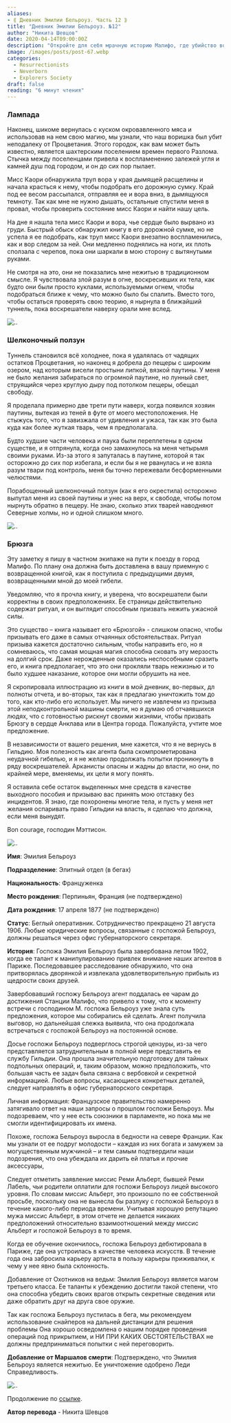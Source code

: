 ```yaml
---
aliases: 
- ⟪ Дневник Эмилии Бельроуз. Часть 12 ⟫
title: "Дневник Эмилии Бельроуз. №12"
author: "Никита Шевцов"
date: 2020-04-14T09:00:00Z
description: "Откройте для себя мрачную историю Малифо, где убийство вора в шахтерском поселении Процветания приводит к коварному путешествию по дымящимся глубинам. Следуйте за главным героем, пока он путешествует по опасной сети паутины и монстров, чтобы раскрыть правду. | мистический рассказ"
image: /images/posts/post-67.webp
categories: 
  - Resurrectionists
  - Neverborn
  - Explorers Society
draft: false
reading: "6 минут чтения"
---
```


### Лампада

Наконец, шикоме вернулась с куском окровавленного мяса и использовав на нем свою магию, мы узнали, что наш воришка был убит неподалеку от Процветания. Этого городок, как вам может быть известно, является шахтерским поселением времен первого Разлома. Стычка между поселенцами привела к воспламенению залежей угля и камней душ под городом, и он до сих пор пылает.

Мисс Каори обнаружила труп вора у края дымящей расщелины и начала красться к нему, чтобы подобрать его дорожную сумку. Край под ее весом рассыпался, отправляя ее и вора вниз, в дымящуюся темноту. Так как мне не нужно дышать, остальные спустили меня в провал, чтобы проверить состояние мисс Каори и найти нашу цель.

На дне я нашла тела мисс Каори и вора, чье сердце было вырвано из груди. Быстрый обыск обнаружил книгу в его дорожной сумке, но не успела я ее подобрать, как труп мисс Каори внезапно воспламенились, как и вор следом за ней. Они медленно поднялись на ноги, их плоть сползала с черепов, пока они шаркали в мою сторону с вытянутыми руками.

Не смотря на это, они не показались мне нежитью в традиционном смысле. Я чувствовала злой разум в огне, воскресивших их тела, как будто они были просто куклами, используемыми огнем, чтобы подобраться ближе к чему, что можно было бы спалить. Вместо того, чтобы остаться проверять свою теорию, я нырнула в ближайший туннель, пока воскрешатели наверху орали мне вслед.

![..](/images/posts/post-68_img1.webp)


### Шелконочный ползун

Туннель становился всё холоднее, пока я удалялась от чадящих остатков Процветания, но наконец я добрела до пещеры с широким озером, над которым висели простыни липкой, вязкой паутины. У меня не было желания забираться по огромной паутине, но лунный свет, струящийся через круглую дыру под потолком пещеры, обещал свободу.

Я проделала примерно две трети пути наверх, когда появился хозяин паутины, вытекая из теней в футе от моего местоположения. Не стыжусь того, что я завизжала от удивления и ужаса, так как это была куда как более жуткая тварь, чем я предполагала.

Будто худшие части человека и паука были переплетены в одном существе, и я отпрянула, когда оно замахнулось на меня четырьмя своими руками. Из-за этого я запуталась в паутине, которой я так осторожно до сих пор избегала, и если бы я не рванулась и не взяла разум твари под контроль, меня бы точно пережевали бесформенными челюстями.

Порабощенный шелконочный ползун (как я его окрестила) осторожно выпутал меня из своей паутины и унес на верх, к свободе, чтобы потом нырнуть обратно в пещеру. Не знаю, сколько этих тварей наводняют Северные холмы, но и одной слишком много.

![..](/images/posts/post-68_img2.webp)


### Брюзга

Эту заметку я пишу в частном экипаже на пути к поезду в город Малифо. По плану она должна быть доставлена в вашу приемную с возвращенной книгой, как я поступила с предыдущими двумя, возвращенными мной до моей гибели.

Уведомляю, что я прочла книгу, и уверена, что воскрешатели были корректны в своих предположениях. Ее страницы действительно содержат ритуал, и он выглядит способным призвать нежить ужасной силы.

Это существо – книга называет его «Брюзгой» - слишком опасно, чтобы призывать его даже в самых отчаянных обстоятельствах. Ритуал призыва кажется достаточно сильным, чтобы направить его, но я сомневаюсь, что самая мощная магия способна сковать эту мерзость на долгий срок. Даже нерожденные оказались неспособными сразить его, и книга предполагает, что это они прокляли тварь нежизнью и то было худшее наказание, которое они могли обрушить на нее.

Я скропировала иллюстрацию из книги в мой дневник, во-первых, дл полноты отчета, и во-вторых, так как я предлагаю уничтожить том до того, как кто-либо его использует. Мы ничего не извлечем из призыва этой неподконтрольной машины смерти, но я думаю об отчаявшихся людях, что с готовностью рискнут своими жизнями, чтобы призвать Брюзгу в сердце Анклава или в Центра города. Пожалуйста, учтите мое предложение.

В независимости от вашего решения, мне кажется, что я не вернусь в Гильдию. Моя полезность как агента была скомпрометирована неудачной гибелью, и я не желаю продолжать попытки проникнуть в ряду воскрешателей. Арканисты опасны и жадны до власти, но они, по крайней мере, вменяемы, их цели я могу понять.

Я оставила себе остаток выделенных мне средств в качестве выходного пособия и призываю вас принять мою отставку без инцидентов. Я знаю, где похоронены многие тела, и пусть у меня нет желания оспаривать право Гильдии на власть, я сделаю что должна, если меня вынудят.

Bon courage, господин Мэттисон.

![..](/images/posts/post-68_img3.webp)


**Имя**: Эмилия Бельроуз

**Подразделение**: Элитный отдел (в бегах)

**Национальность**: Француженка

**Место рождения**: Перпиньян, Франция (не подтверждено)

**Дата рождения**: 17 апреля 1877 (не подтверждено)

**Статус**: Беглый оперативник. Сотрудничество прекращено 21 августа 1906. Любые юридические вопросы, связанные с госпожой Бельроуз, должны решаться через офис губернаторского секретаря.

**История**: Госпожа Эмилия Бельроуз была завербована летом 1902, когда ее талант к манипулированию привлек внимание наших агентов в Париже. Последовавшее расследование обнаружило, что она притворялась дворянкой и извлекала удовлетворительную прибыль из щедрости своих друзей.

Завербовавший госпожу Бельроуз агент поддалась ее чарам до достижения Станции Малифо, что привело к тому, что к моменту встречи с господином М. госпожа Бельроуз уже знала суть предложения, которое мы собирались ей сделать. Агент получила выговор, но дальнейшая слежка выявила, что она продолжала встречаться с госпожой Бельроуз на постоянной основе.

Досье госпожи Бельроуз подверглось строгой цензуры, из-за чего представляется затруднительным в полной мере представить ее службу Гильдии. Она прошла значительную подготовку для тайных подпольных операций, и, таким образом, можно предположить, что большая часть ее задач была связана с вербовкой и секретной информацией. Любые вопросы, касающиеся конкретных деталей, следует направлять в офис губернаторского секретаря.

Личная информация: Французское правительство намеренно затягивало ответ на наши запросы о прошлом госпожи Бельроуз. Мы подозреваем, что у нее есть союзники в парламенте, но пока мы не смогли идентифицировать их имена.

Похоже, госпожа Бельроуз выросла в бедности на севере Франции. Как мы узнали от ее подруг молодости – каждая из них богата и замужем за могущественным мужчиной – и тем самым подтвердили наши подозрения, что она убеждала их дарить ей платья и прочие аксессуары,

Следует отметить заявление миссис Реми Альберт, бывшей Реми Лабель, чьи родители оплатили для госпожи Бельроуз лицей высокого уровня. По словам миссис Альберт, это произошло по ее собственной просьбе, поскольку она не вынесла бы разлуку с госпожой Бельроуз в течение какого-либо периода времени. Учитывая хорошую репутацию мужа миссис Альберт, в этом отчете не делается никаких предположений относительно взаимоотношений между миссис Альберт и госпожой Бельроуз в то время.

Когда ее обучение окончилось, госпожа Бельроуз дебютировала в Париже, где она устроилась в качестве человека искусств. В течение года она забросила карьеру артиста в пользу карьеры приживалки, к чему у нее явно была склонность.

Добавление от Охотников на ведьм: Эмилия Бельроуз является магом третьего класса. Ее таланты к убеждению достигли такой степени, что она способна убедить своих врагов открыть секретные сведения или даже обратить друг на друга свое оружие.

Так как госпожа Бельроуз пустилась в бега, мы рекомендуем использование снайперов на дальней дистанции для решения проблемы Она хорошо осведомлена о нашим порядке проведения операций под прикрытием, и НИ ПРИ КАКИХ ОБСТОЯТЕЛЬСТВАХ не должны предприниматься попытки с ней переговорить.

**Добавление от Маршалов смерти**: Подтверждено, что Эмилия Бельроуз является нежитью. Ее уничтожение одобрено Леди Справедливость.

![..](/images/posts/post-68_img4.webp)


Продолжение по [ссылке](http://malifaux.vercel.app/posts/post-67).


**Автор перевода** - Никита Шевцов

